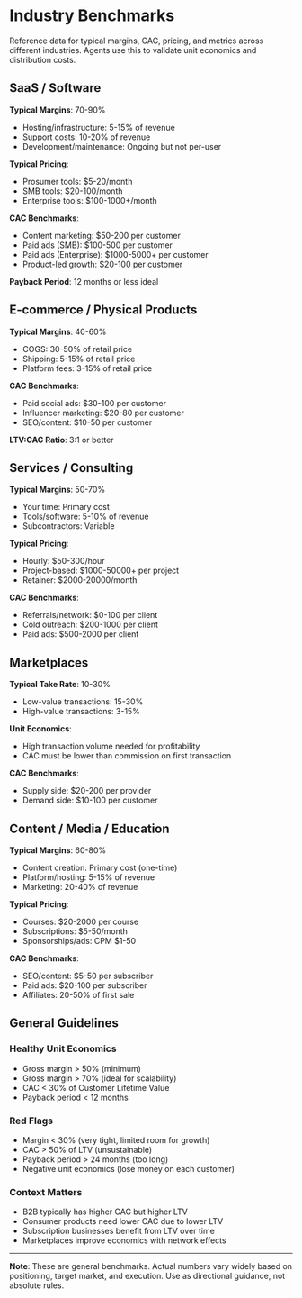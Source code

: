 # Industry Benchmarks

Reference data for typical margins, CAC, pricing, and metrics across different industries. Agents use this to validate unit economics and distribution costs.

## SaaS / Software

**Typical Margins**: 70-90%
- Hosting/infrastructure: 5-15% of revenue
- Support costs: 10-20% of revenue
- Development/maintenance: Ongoing but not per-user

**Typical Pricing**:
- Prosumer tools: $5-20/month
- SMB tools: $20-100/month
- Enterprise tools: $100-1000+/month

**CAC Benchmarks**:
- Content marketing: $50-200 per customer
- Paid ads (SMB): $100-500 per customer
- Paid ads (Enterprise): $1000-5000+ per customer
- Product-led growth: $20-100 per customer

**Payback Period**: 12 months or less ideal

## E-commerce / Physical Products

**Typical Margins**: 40-60%
- COGS: 30-50% of retail price
- Shipping: 5-15% of retail price
- Platform fees: 3-15% of retail price

**CAC Benchmarks**:
- Paid social ads: $30-100 per customer
- Influencer marketing: $20-80 per customer
- SEO/content: $10-50 per customer

**LTV:CAC Ratio**: 3:1 or better

## Services / Consulting

**Typical Margins**: 50-70%
- Your time: Primary cost
- Tools/software: 5-10% of revenue
- Subcontractors: Variable

**Typical Pricing**:
- Hourly: $50-300/hour
- Project-based: $1000-50000+ per project
- Retainer: $2000-20000/month

**CAC Benchmarks**:
- Referrals/network: $0-100 per client
- Cold outreach: $200-1000 per client
- Paid ads: $500-2000 per client

## Marketplaces

**Typical Take Rate**: 10-30%
- Low-value transactions: 15-30%
- High-value transactions: 3-15%

**Unit Economics**:
- High transaction volume needed for profitability
- CAC must be lower than commission on first transaction

**CAC Benchmarks**:
- Supply side: $20-200 per provider
- Demand side: $10-100 per customer

## Content / Media / Education

**Typical Margins**: 60-80%
- Content creation: Primary cost (one-time)
- Platform/hosting: 5-15% of revenue
- Marketing: 20-40% of revenue

**Typical Pricing**:
- Courses: $20-2000 per course
- Subscriptions: $5-50/month
- Sponsorships/ads: CPM $1-50

**CAC Benchmarks**:
- SEO/content: $5-50 per subscriber
- Paid ads: $20-100 per subscriber
- Affiliates: 20-50% of first sale

## General Guidelines

### Healthy Unit Economics
- Gross margin > 50% (minimum)
- Gross margin > 70% (ideal for scalability)
- CAC < 30% of Customer Lifetime Value
- Payback period < 12 months

### Red Flags
- Margin < 30% (very tight, limited room for growth)
- CAC > 50% of LTV (unsustainable)
- Payback period > 24 months (too long)
- Negative unit economics (lose money on each customer)

### Context Matters
- B2B typically has higher CAC but higher LTV
- Consumer products need lower CAC due to lower LTV
- Subscription businesses benefit from LTV over time
- Marketplaces improve economics with network effects

---

**Note**: These are general benchmarks. Actual numbers vary widely based on positioning, target market, and execution. Use as directional guidance, not absolute rules.

